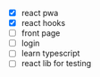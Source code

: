 - [x] react pwa
- [x] react hooks
- [ ] front page 
- [ ] login
- [ ] learn typescript
- [ ] react lib for testing
